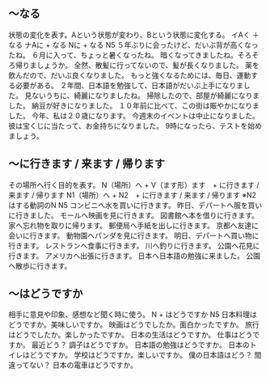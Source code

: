 
## 〜なる
状態の変化を表す。Aという状態が変わり、Bという状態に変化する。
イAく ＋ なる ナAに + なる Nに + なる
N5
５年ぶりに会ったけど、だいぶ背が高くなったね。
６月に入って、ちょっと暑くなったね。
暗くなってきましたね。そろそろ帰りましょうか。
全然、散髪に行ってないので、髪が長くなりました。
薬を飲んだので、だいぶ良くなりました。
もっと強くなるためには、毎日、運動する必要がある。
２年間、日本語を勉強して、日本語がだいぶ上手になりました。
見ないうちに、綺麗になりましたね。
掃除したので、部屋が綺麗になりました。
納豆が好きになりました。
１０年前に比べて、この街は賑やかになりました。
今年、私は２０歳になります。
今週末のイベントは中止になりました。
彼は宝くじに当たって、お金持ちになりました。
9時になったら、テストを始めましょう。
## 〜に行きます / 来ます / 帰ります
その場所へ行く目的を表す。
N（場所）へ +  V（ます形）ます　+ に行きます / 来ます / 帰ります N1（場所）へ +  N2　+ に行きます / 来ます / 帰ります  ※N2はする動詞のN
N5
コンビニへ水を買いに行きます。
昨日、デパートへ服を買いに行きました。
モールへ映画を見に行きます。
図書館へ本を借りに行きます。
家へ忘れ物を取りに帰ります。
郵便局へ手紙を出しに行きます。
京都へ友達に会いに行きます。
動物園へパンダを見に行きます。
明日、デパートへ買い物に行きます。
レストランへ食事に行きます。
川へ釣りに行きます。
公園へ花見に行きます。
アメリカへ出張に行きます。
日本へ日本語の勉強に来ました。
公園へ散歩に行きます。
## 〜はどうですか
相手に意見や印象、感想など聞く時に使う。
N + はどうですか
N5
日本料理はどうですか。美味しいですか。
映画はどうでしたか。面白かったですか。
旅行はどうでしたか。楽しかったですか。
日本の生活はどうですか。
仕事はどうですか。
最近どう？
調子はどうですか。
日本語の勉強はどうですか。
日本のトイレはどうですか。
学校はどうですか。楽しいですか。
僕の日本語はどう？ 間違ってない？
日本の電車はどうですか。
